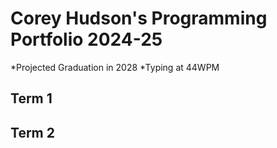 # Corey Hudson's Programming Portfolio 2024-25
*Projected Graduation in 2028
*Typing at 44WPM
## Term 1

## Term 2




